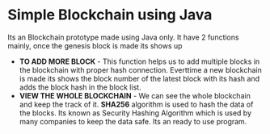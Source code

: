 # Simple Blockchain using Java

Its an Blockchain prototype made using Java only. It have 2 functions mainly, once the genesis block is made its shows up 

- **TO ADD MORE BLOCK** - This function helps us to add multiple blocks in the blockchain with proper hash connection. Everttime a new blockchain is made its shows the block number of the latest block with its hash and adds the block hash in the block list.
- **VIEW THE WHOLE BLOCKCHAIN** - We can see the whole blockchain and keep the track of it.
**SHA256** algorithm is used to hash the data of the blocks. Its known as Security Hashing Algorithm which is used by many companies to keep the data safe.
Its an ready to use program.
